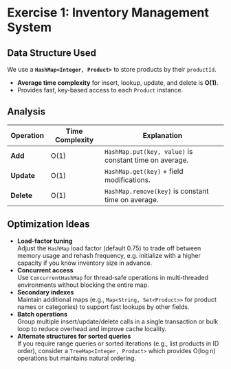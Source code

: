 # Exercise 1: Inventory Management System

## Data Structure Used

We use a **`HashMap<Integer, Product>`** to store products by their `productId`.  
- **Average time complexity** for insert, lookup, update, and delete is **O(1)**.  
- Provides fast, key‑based access to each `Product` instance.

## Analysis

| Operation | Time Complexity | Explanation                                    |
|-----------|-----------------|------------------------------------------------|
| **Add**   | O(1)            | `HashMap.put(key, value)` is constant time on average. |
| **Update**| O(1)            | `HashMap.get(key)` + field modifications.     |
| **Delete**| O(1)            | `HashMap.remove(key)` is constant time on average. |

## Optimization Ideas

- **Load‑factor tuning**  
  Adjust the `HashMap` load factor (default 0.75) to trade off between memory usage and rehash frequency, e.g. initialize with a higher capacity if you know inventory size in advance.
- **Concurrent access**  
  Use `ConcurrentHashMap` for thread‑safe operations in multi‑threaded environments without blocking the entire map.
- **Secondary indexes**  
  Maintain additional maps (e.g., `Map<String, Set<Product>>` for product names or categories) to support fast lookups by other fields.
- **Batch operations**  
  Group multiple insert/update/delete calls in a single transaction or bulk loop to reduce overhead and improve cache locality.
- **Alternate structures for sorted queries**  
  If you require range queries or sorted iterations (e.g., list products in ID order), consider a `TreeMap<Integer, Product>` which provides O(log n) operations but maintains natural ordering.  
